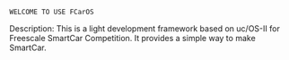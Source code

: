 	WELCOME TO USE FCarOS
Description: 
	This is a light development framework based on uc/OS-II for Freescale SmartCar Competition.
	It provides a simple way to make  SmartCar.
